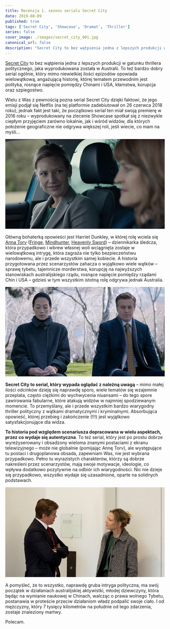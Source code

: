 ```yaml
---
title: Recenzja 1. sezonu serialu Secret City
date: 2019-08-09
published: true
tags: ['Secret City', 'Showcase', 'Dramat', 'Thriller']
series: false
cover_image: ./images/secret_city_001.jpg
canonical_url: false
description: "Secret City to bez wątpienia jedna z lepszych produkcji w gatunku thrillera politycznego, jaka wyprodukowana została w Australii. To też bardzo dobry serial ogólnie, który mimo niewielkiej ilości epizodów opowiada wielowątkową, angażującą historię, której tematem przewodnim jest polityka, rosnące napięcie pomiędzy Chinami i USA, kłamstwa, korupcja oraz szpiegostwo."
---
```


[Secret City](https://www.imdb.com/title/tt4976512/) to bez wątpienia jedna z lepszych produkcji w gatunku thrillera politycznego, jaka wyprodukowana została w Australii. To też bardzo dobry serial ogólnie, który mimo niewielkiej ilości epizodów opowiada wielowątkową, angażującą historię, której tematem przewodnim jest polityka, rosnące napięcie pomiędzy Chinami i USA, kłamstwa, korupcja oraz szpiegostwo.

Wielu z Was z pewnością pozna serial Secret City dzięki faktowi, że jego emisji podjął się Netflix (na tej platformie zadebiutował on 26 czerwca 2018 roku), jednak fakt jest taki, że początkowo serial ten miał swoją premierę w 2016 roku – wyprodukowany na zlecenie Showcase spotkał się z niezwykle ciepłym przyjęciem zarówno lokalnie, jak i wśród widzów, dla których położenie geograficzne nie odgrywa większej roli, jeśli wiecie, co mam na myśli…

![Image](./images/secret_city_002.jpg)

Główną bohaterką opowieści jest Harriet Dunkley, w której rolę wciela się [Anna Torv](https://www.imdb.com/name/nm1396022/) ([Fringe](https://www.imdb.com/title/tt1119644/), [Mindhunter](https://www.imdb.com/title/tt5290382/), [Heavenly Sword](https://vgdb.pl/ps3/heavenly-sword)) – dziennikarka śledcza, która przypadkowo i wbrew własnej woli wciągnięta zostaje w wielowątkową intrygę, która zagraża nie tylko bezpieczeństwu narodowemu, ale i przede wszystkim samej kobiecie. A historia przygotowana przez scenarzystów zahacza o wyjątkowo wiele wątków – sprawę tybetu, tajemnicze morderstwa, korupcję na najwyższych stanowiskach australijskiego rządu, rosnące napięcie pomiędzy rządami Chin i USA – gdzieś w tym wszystkim istotną rolę odgrywa jednak Australia.

![Image](./images/secret_city_003.jpg)

**Secret City to serial, który wypada oglądać z należną uwagą** – mimo małej ilości odcinków dzieję się naprawdę sporo, wiele tematów się wzajemnie przeplata, często ciężkimi do wychwycenia niuansami – do tego spore zawirowania fabularne, które atakują widzów w najmniej spodziewanym momencie. To przemyślany, ale i przede wszystkim bardzo wiarygodny thriller polityczny z wątkami dramatycznymi i kryminalnymi. Absorbująca opowieść, której przebieg i zakończenie (!!!) jest wyjątkowo satysfakcjonujące dla widza.

**To historia pod względem scenariusza dopracowana w wielu aspektach, przez co wydaje się autentyczna**. To też serial, który jest po prostu dobrze wyreżyserowany i obsadzony wieloma znanymi postaciami z ekranu telewizyjnego – może nie globalnie (pomijając Annę Torv), ale występujące tu postaci i drugoplanowa obsada, zapewniam Was, nie jest wybrana przypadkowo. Pełno tu wyrazistych charakterów, którzy są dobrze nakreśleni przez scenarzystów, mają swoje motywacje, ideologie, co wpływa dodatkowo pozytywnie na odbiór ich wiarygodności. Nic nie dzieje się przypadkowo, wszystko wydaje się uzasadnione, oparte na solidnych podstawach.

![Image](./images/secret_city_004.jpg)

A pomyśleć, że to wszystko, naprawdę gruba intryga polityczna, ma swój początek w działaniach australijskiej aktywistki, młodej dziewczyny, która będąc na wymianie naukowej w Chinach, walcząc o prawa wolnego Tybetu, postanawia w proteście przeciw działaniom władz podpalić swoje ciało. I od mężczyzny, który 7 tysięcy kilometrów na południe od tego zdarzenia, zostaje znaleziony martwy.

Polecam.